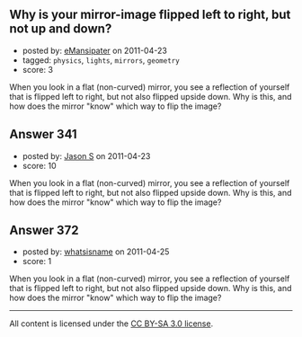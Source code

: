 ## Why is your mirror-image flipped left to right, but not up and down?

- posted by: [eMansipater](https://stackexchange.com/users/-1/56-emansipater) on 2011-04-23
- tagged: `physics`, `lights`, `mirrors`, `geometry`
- score: 3

When you look in a flat (non-curved) mirror, you see a reflection of yourself that is flipped left to right, but not also flipped upside down.  Why is this, and how does the mirror "know" which way to flip the image?


## Answer 341

- posted by: [Jason S](https://stackexchange.com/users/-1/77-jason-s) on 2011-04-23
- score: 10

When you look in a flat (non-curved) mirror, you see a reflection of yourself that is flipped left to right, but not also flipped upside down.  Why is this, and how does the mirror "know" which way to flip the image?


## Answer 372

- posted by: [whatsisname](https://stackexchange.com/users/-1/137-whatsisname) on 2011-04-25
- score: 1

When you look in a flat (non-curved) mirror, you see a reflection of yourself that is flipped left to right, but not also flipped upside down.  Why is this, and how does the mirror "know" which way to flip the image?



---

All content is licensed under the [CC BY-SA 3.0 license](https://creativecommons.org/licenses/by-sa/3.0/).
